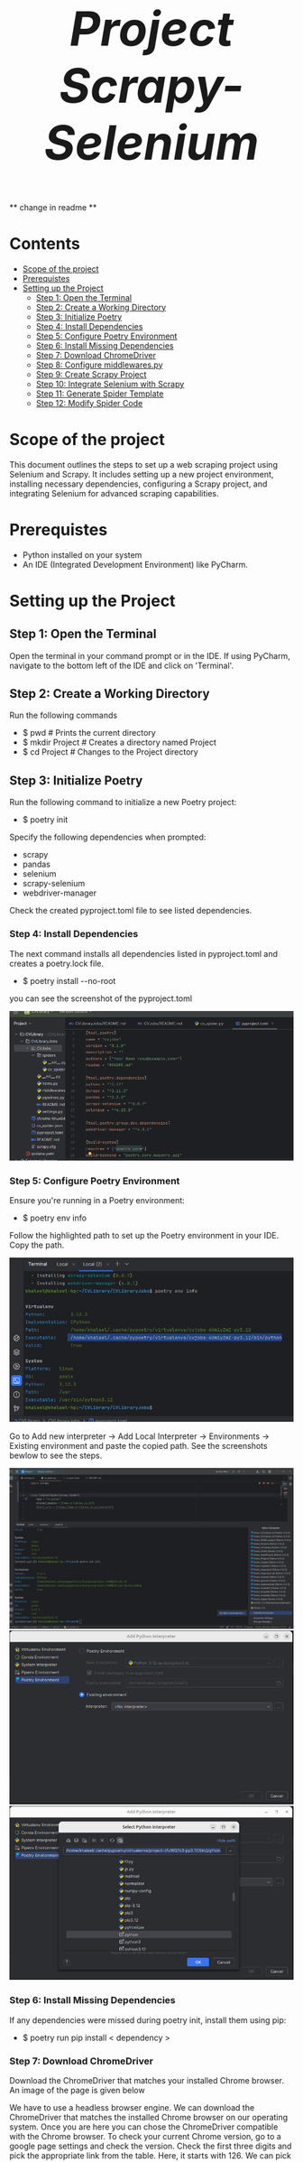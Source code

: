 <div align="center" style="font-size: 3em; font-weight: bold; color: #33;">

# *Project Scrapy-Selenium*

</div>


** change in readme **

# Contents

<!-- TOC -->
  * [Scope of the project](#scope-of-the-project)  
  * [Prerequistes](#prerequistes)
  * [Setting up the Project](#setting-up-the-project)
    * [Step 1: Open the Terminal](#step-1-open-the-terminal)
    * [Step 2: Create a Working Directory](#step-2-create-a-working-directory)
    * [Step 3: Initialize Poetry](#step-3-initialize-poetry)
    * [Step 4: Install Dependencies](#step-4-install-dependencies)
    * [Step 5: Configure Poetry Environment](#step-5-configure-poetry-environment)
    * [Step 6: Install Missing Dependencies](#step-6-install-missing-dependencies)
    * [Step 7: Download ChromeDriver](#step-7-download-chromedriver)
    * [Step 8: Configure middlewares.py](#step-8-configure-middlewarespy-)
    * [Step 9: Create Scrapy Project](#step-9-create-scrapy-project)
    * [Step 10: Integrate Selenium with Scrapy](#step-9-integrate-selenium-with-scrapy)
    * [Step 11: Generate Spider Template](#step-11-generate-spider-template)
    * [Step 12: Modify Spider Code](#step-12-Modify-spider-code)
    

<!-- TOC -->

# Scope of the project
This document outlines the steps to set up a web scraping project using Selenium and Scrapy. It includes setting up a new project environment, installing necessary dependencies, configuring a Scrapy project, and integrating Selenium for advanced scraping capabilities.

# Prerequistes
- Python installed on your system
- An IDE (Integrated Development Environment) like PyCharm.

# Setting up the Project

## Step 1: Open the Terminal
Open the terminal in your command prompt or in the IDE. If using PyCharm, navigate to the bottom left of the IDE and click on 'Terminal'.

## Step 2: Create a Working Directory
Run the following commands
* $ pwd          # Prints the current directory
* $ mkdir Project # Creates a directory named Project
* $ cd Project # Changes to the Project directory

## Step 3: Initialize Poetry
Run the following command to initialize a new Poetry project:

* $ poetry init

Specify the following dependencies when prompted:

- scrapy
- pandas
- selenium
- scrapy-selenium
- webdriver-manager

Check the created pyproject.toml file to see listed dependencies.


### Step 4: Install Dependencies

The next command installs all dependencies listed in pyproject.toml and creates a poetry.lock file.

* $ poetry install --no-root

you can see the screenshot of the pyproject.toml 

![one.png](/image/one.png)


### Step 5: Configure Poetry Environment
Ensure you're running in a Poetry environment:

* $ poetry env info

Follow the highlighted path to set up the Poetry environment in your IDE. Copy the path.

![two.png](/image/two.png)

Go to Add new interpreter -> Add Local Interpreter -> Environments -> Existing environment and paste the copied path. See the screenshots bewlow to see the steps. 

![venv1.png](/image/venv1.png)
![venv2.png](/image/venv2.png)
![venv3.png](/image/venv3.png)

### Step 6: Install Missing Dependencies
If any dependencies were missed during poetry init, install them using pip:

* $ poetry run pip install < dependency >

### Step 7: Download ChromeDriver
Download the ChromeDriver that matches your installed Chrome browser.
An image of the page is given below

[](https://googlechromelabs.github.io/chrome-for-testing/)

We have to use a headless browser engine. We can download the ChromeDriver that matches the installed Chrome browser on our operating system. Once you are here you can chose the ChromeDriver compatible with the Chrome browser. To check your current Chrome version, go to a google page settings and check the version. Check the first three digits and pick the appropriate link from the table. Here, it starts with 126. We can pick the right version of ChromeDriver for your browser.

![three.png](/image/three.png)

Copy the first link in the list, Chrome, which is the one for linux64.Paste it on a browser and that will download ChromeDriver.

### Step 8: Configure middlewares.py 
Locate middlewares.py in the scrapy-selenium sub-folder in the site-packages folder:

* $ pip show scrapy-selenium

Drag and open the file in the IDE and update it with the necessary changes from:
![mwares.png](/image/mwares.png) 
under middlewares.py.


### Step 9: Create Scrapy Project

* $ scrapy startproject CVJobs CVLibraryJobs
* $ cd CVLibraryJobs
* $ tree 

![four.png](/image/four.png)

If we get the same result as above, our Scrapy setup has been successful. 

## Step 10: Integrate Selenium with Scrapy

Add the downloaded ChromeDriver to the scraping-scraper directory and update settings.py with what you see in the screen shot.

![five.png](/image/five.png)


After that, while scrolling up you can see a text which says : 

![false.png](/image/false.png)

Change True to False. This will ignore the robots.txt rules. 

### Step 11: Generate Spider Template

Give these in the command line: 

* $ cd CVLibraryJobs
* $ scrapy genspider cv_spider www.cv-library.co.uk

This creates cv_spider.py in the spiders directory.

![eight.png](/image/eight.png)

### Step 12: Modify Spider Code
Update 'cv_spider.py' with the code given: 

![six.png](/image/six.png)

Let's break down the above code changes:

- Add start_requests function to request the review page using SeleniumRequest.
- Iterate over all the reviews on the HTML and parse them using CSS selectors.

Let's execute this spider and save the scraping results.Give this in the command line:
* $ scrapy crawl cv_spider –output cv_spider.json

Now a JSON files will be created in the project folder. The above Scrapy command will execute the spider and save the scraping results into the cv_spider.json file:

### Step 13: Running the Scraper with Iterator

The Iterator script (iterator.py) is responsible for executing the Scrapy spider (cv_spider.py). Instead of running the spider manually, the iterator automates the process using a predefined list of job-related keywords.

How the Iterator Works
 1. Reads keywords from a file (keywords.txt).
 2. Runs the Scrapy spider for each keyword using:
    $ scrapy crawl -L WARNING x_spider -o {doing_folder}/{filename}.json -a keyword={keyword}
 3. Scraped job listings and details are saved in JSON files inside the /app/data/doing folder.
 4. Once the scraping for a keyword is complete, the file is moved to the pipeline folder.

### Step 14: Data Processing Pipeline

Once scraping is complete, the JSON files move into the pipeline stage, where they are cleaned, merged, and stored in a structured database.

# Pipeline Workflow (main.py)
1. Separating Data:
   - Each scraped JSON file contains three types of records:
      - Job Listings (job-listing-page)
      - Job Details (job-details-page)
      - Company Details (com-details-page)
   - These are extracted and stored in separate Pandas DataFrames.

2. Merging & Removing Duplicates:

   - job-listing-page and job-details-page are merged based on the jobcard_id.
   - Duplicate jobcard_id entries are dropped to avoid redundancy.
   
3. Final Processing:

   - The cleaned data is inserted into a PostgreSQL database.
   - Processed files are moved from pipeline → done.

### Step 15: Database Storage
  
We store processed job data into PostgreSQL to allow structured querying.

### Step 16: Dockering the Project

Docker allows us to package our application along with its dependencies, ensuring that it runs consistently on any machine. Some key benefits:

  - Portability: Run the application on any system without installation issues.
  - Dependency Management: All required libraries are bundled in a container.
  - Scalability: Easily deploy multiple instances of the scraper.
  - Isolation: The application runs in a self-contained environment without     
    affecting the host system.

Essential Docker Files

  1. Dockerfile : The _Dockerfile_ is a script that contains all the instructions to 
  build a Docker image for our project.
  This file specifies:
      - The base image(Python environment)
      - The dependencies to be installed
      - The command to start the application
        
  3. docker-compose.yaml :
  _docker-compose.yaml_ is a configuration file that helps us run multiple    
  containers (such as PostgreSQL and our Scrapy-Selenium pipeline) together.
  Here's a breakdown of what each service does:
     - PostgreSQL (postgres)
       - Uses the latest PostgreSQL image to store scraped job data
       - Mounts a volume (postgres_data) for database storage
       - Exposes port 5432 for database access
     - pgAdmin (pgadmin)
       - A web-based PostgreSQL administration tool for managing the database.
       - Runs on port 80, allowing easy database access.
       - Depends on the PostgreSQL service.
     - Scraper
       - Runs the Scrapy-Selenium scraper inside a Docker container
       - Mounts the data directory to share scraped data between services.
       - Depends on Chromedriver to ensure the browser is available.
     - Pipeline
       - Provides visual dashboards for monitoring database metrics.
       - Uses port 3000 for the web interface.
       - Stores data in a persistent volume (grafana_data) for retention.
     - Volumes
       - postgres_data: Stores PostgreSQL data persistently.
       - grafana_data: Stores Grafana dashboard configurations persistently.
     
       



  





Iterator script is used to run the scraping (cv_spider.py) script. When iterator runs the commmand "scrapy crawl -L WARNING x_spider -o {doing_folder}/{filename}.json -a keyword={keyword}" is executed. A new folder 'data' will be created to to handle the files.The folder 'data' has three sub folders "doing" , "pipeline" and "done". JSON files are created in the current directory. Scraped data will be saved in those JSON files. Once scraping for a keyword is over, the JSON file is moved to the pipeline folder in the same directory. 

A pipeline script is created to process the data scraped. Each JSON file has three parsing. In the pipeline scrpit separating and merging the tables happen and then the du[plicates are removed in this process and the final output JSON f 





